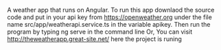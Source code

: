 A weather app that runs on Angular. 
To run this app downlaod the source code and put in your api key from https://openweather.org under the file name src/app/weatherapi.service.ts in  the variable apikey.
Then run the program by typing ng serve in the command line
Or, You can  visit http://theweatherapp.great-site.net/ here the project is runing